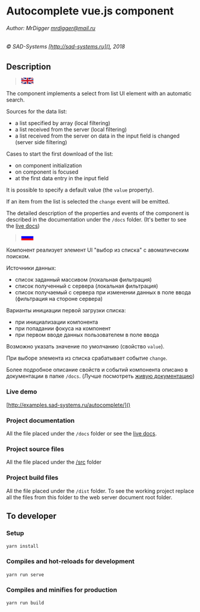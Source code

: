# Autocomplete vue.js component

###### Author: MrDigger <mrdigger@mail.ru>
###### © SAD-Systems [http://sad-systems.ru](), 2018

## Description

> ![English](docs/assets/img/en.gif)

The component implements a select from list UI element with an automatic search.

Sources for the data list:

 - a list specified by array (local filtering)
 - a list received from the server (local filtering)
 - a list received from the server on data in the input field is changed (server side filtering)

Cases to start the first download of the list:

 - on component initialization
 - on component is focused
 - at the first data entry in the input field

It is possible to specify a default value (the `value` property).

If an item from the list is selected the `change` event will be emitted.

The detailed description of the properties and events of the component 
is described in the documentation under the `/docs` folder.
(It's better to see the [live docs](http://examples.sad-systems.ru/autocomplete/docs/))

> ![Russian](docs/assets/img/ru.gif)

Компонент реализует элемент UI "выбор из списка" с авоматическим поиском.

Источники данных:
 - список заданный массивом (локальная фильтрация)
 - список полученный с сервера (локальная фильтрация)
 - список получаемый с сервера при изменении данных в поле ввода (фильтрация на стороне сервера)

Варианты инициации первой загрузки списка:
 - при инициализации компонента
 - при попадании фокуса на компонент
 - при первом вводе данных пользователем в поле ввода
 
Возможно указать значение по умолчанию (свойство `value`).

При выборе элемента из списка срабатывает событие `change`.
 
Более подробное описание свойств и событий компонента описано в документации в папке `/docs`.
(Лучше посмотреть [живую документацию](http://examples.sad-systems.ru/autocomplete/docs/)) 

### Live demo

  [http://examples.sad-systems.ru/autocomplete/]()


### Project documentation

  All the file placed under the `/docs` folder 
  or see the [live docs](http://examples.sad-systems.ru/autocomplete/docs/).
 
### Project source files

  All the file placed under the [/src](./src) folder

### Project build files

 All the file placed under the `/dist` folder.
 To see the working project replace all the files from this 
 folder to the web server document root folder. 

## To developer

### Setup
```
yarn install
```

### Compiles and hot-reloads for development
```
yarn run serve
```

### Compiles and minifies for production
```
yarn run build
```

